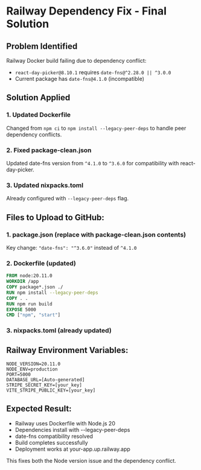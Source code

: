 # Railway Dependency Fix - Final Solution

## Problem Identified
Railway Docker build failing due to dependency conflict:
- `react-day-picker@8.10.1` requires `date-fns@^2.28.0 || ^3.0.0`
- Current package has `date-fns@4.1.0` (incompatible)

## Solution Applied

### **1. Updated Dockerfile**
Changed from `npm ci` to `npm install --legacy-peer-deps` to handle peer dependency conflicts.

### **2. Fixed package-clean.json**
Updated date-fns version from `^4.1.0` to `^3.6.0` for compatibility with react-day-picker.

### **3. Updated nixpacks.toml**
Already configured with `--legacy-peer-deps` flag.

## Files to Upload to GitHub:

### **1. package.json** (replace with package-clean.json contents)
Key change: `"date-fns": "^3.6.0"` instead of `^4.1.0`

### **2. Dockerfile** (updated)
```dockerfile
FROM node:20.11.0
WORKDIR /app
COPY package*.json ./
RUN npm install --legacy-peer-deps
COPY . .
RUN npm run build
EXPOSE 5000
CMD ["npm", "start"]
```

### **3. nixpacks.toml** (already updated)

## Railway Environment Variables:
```
NODE_VERSION=20.11.0
NODE_ENV=production
PORT=5000
DATABASE_URL=[Auto-generated]
STRIPE_SECRET_KEY=[your_key]
VITE_STRIPE_PUBLIC_KEY=[your_key]
```

## Expected Result:
- Railway uses Dockerfile with Node.js 20
- Dependencies install with --legacy-peer-deps
- date-fns compatibility resolved
- Build completes successfully
- Deployment works at your-app.up.railway.app

This fixes both the Node version issue and the dependency conflict.